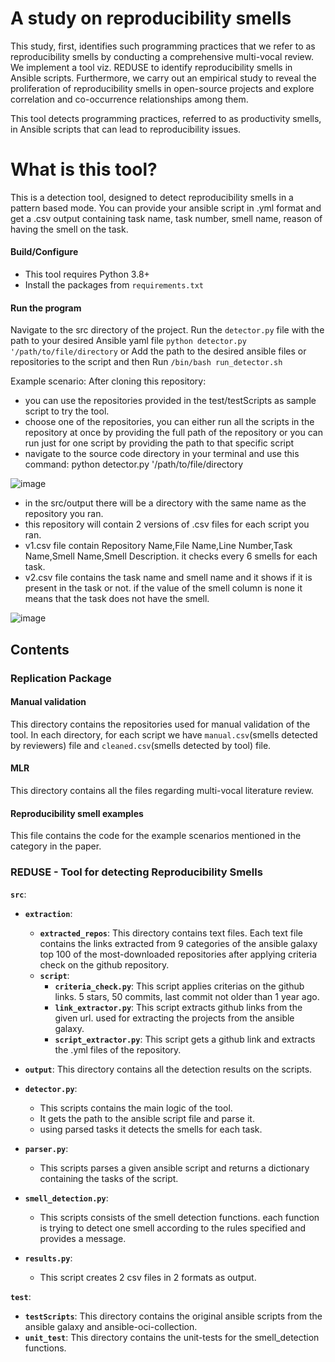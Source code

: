 # A study on reproducibility smells
This study, first, identifies such programming practices
that we refer to as reproducibility smells by conducting a comprehensive multi-vocal review. We implement a
tool viz. REDUSE to identify reproducibility smells in Ansible scripts. Furthermore, we carry out an empirical
study to reveal the proliferation of reproducibility smells in open-source projects and explore correlation and
co-occurrence relationships among them. 

This tool detects programming practices, referred to as productivity smells, in Ansible scripts that can lead to reproducibility issues.

# What is this tool?
This is a detection tool, designed to detect reproducibility smells in a pattern based mode.
You can provide your ansible script in .yml format and get a .csv output containing task name, task number, smell name, reason of having the smell on  the task.

#### Build/Configure
- This tool requires Python 3.8+
- Install the packages from `requirements.txt`

#### Run the program
Navigate to the src directory of the project.
Run the `detector.py` file with the path to your desired Ansible yaml file 
`python detector.py '/path/to/file/directory`
or 
Add the path to the desired ansible files or repositories to the script and then 
Run `/bin/bash run_detector.sh`

Example scenario:
After cloning this repository:
- you can use the repositories provided in the test/testScripts as sample script to try the tool.
- choose one of the repositories, you can either run all the scripts in the repository at once by providing the full path of the repository or you can run just for one script by providing the path to that specific script
- navigate to the source code directory in your terminal and use this command: python detector.py '/path/to/file/directory

![image](https://github.com/SMART-Dal/Ansible-Reproducibility/assets/36522329/6ac58f18-4817-4d21-a574-32a19e3337d5)

- in the src/output there will be a directory with the same name as the repository you ran.
- this repository will contain 2 versions of .csv files for each script you ran.
- v1.csv file contain Repository Name,File Name,Line Number,Task Name,Smell Name,Smell Description. it checks every 6 smells for each task.
- v2.csv file contains the task name and smell name and it shows if it is present in the task or not. if the value of the smell column is none it means that the task does not have the smell.

![image](https://github.com/SMART-Dal/Ansible-Reproducibility/assets/36522329/23ee2a9c-0ff7-497f-8e9d-8e8497fe6a47)


## Contents
### Replication Package
#### Manual validation
This directory contains the repositories used for manual validation of the tool. In each directory, for each script we have `manual.csv`(smells detected by reviewers) file and `cleaned.csv`(smells detected by tool) file.

#### MLR
This directory contains all the files regarding multi-vocal literature review.

#### Reproducibility smell examples
This file contains the code for the example scenarios mentioned in the category in the paper.

### REDUSE - Tool for detecting Reproducibility Smells
**`src`**:
- **`extraction`**:
  - **`extracted_repos`**: 
      This directory contains text files. 
      Each text file contains the links extracted from 9 categories of the 
      ansible galaxy top 100 of the most-downloaded repositories after applying criteria check on the github repository.
  - **`script`**:
      - **`criteria_check.py`**:
        This script applies criterias on the github links. 
        5 stars, 50 commits, last commit not older than 1 year ago.
      - **`link_extractor.py`**:
        This script extracts github links from the given url. 
        used for extracting the projects from the ansible galaxy.
      - **`script_extractor.py`**:
        This script gets a github link and extracts the .yml files of the repository.

- **`output`**:
  This directory contains all the detection results on the scripts.

- **`detector.py`**: 
    - This scripts contains the main logic of the tool.
    - It gets the path to the ansible script file and parse it.
    - using parsed tasks it detects the smells for each task.
- **`parser.py`**: 
    - This scripts parses a given ansible script and returns a dictionary containing the tasks of the script.
- **`smell_detection.py`**: 
    - This scripts consists of the smell detection functions. 
      each function is trying to detect one smell according to the rules specified and provides a message.
- **`results.py`**:
    - This script creates 2 csv files in 2 formats as output. 
    
**`test`**:
- **`testScripts`**:
  This directory contains the original ansible scripts from the ansible galaxy and ansible-oci-collection.
- **`unit_test`**:
  This directory contains the unit-tests for the smell_detection functions.
